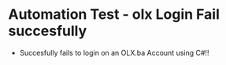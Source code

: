 # Automation Test - olx Login Fail succesfully

- Succesfully fails to login on an OLX.ba Account using C#!!